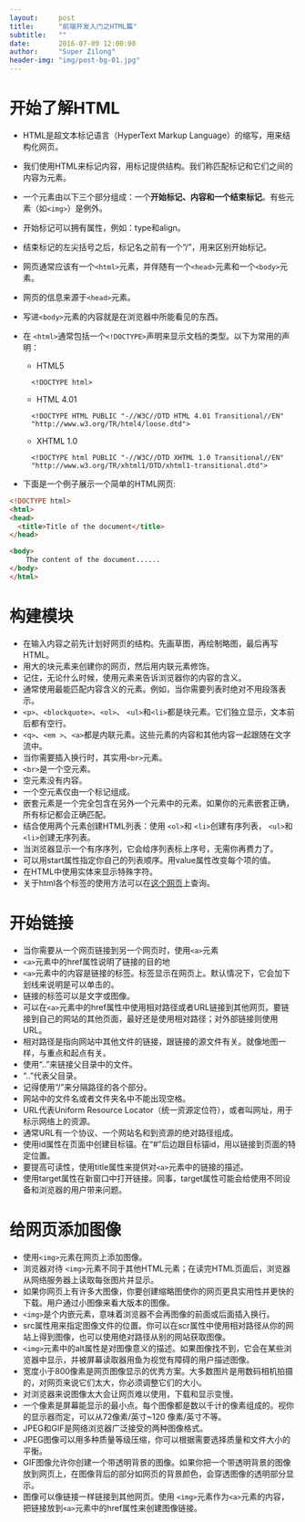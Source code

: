 ```yaml
---
layout:     post
title:      "前端开发入门之HTML篇"
subtitle:   ""
date:       2016-07-09 12:00:00
author:     "Super Zilong"
header-img: "img/post-bg-01.jpg"
---
```


# 开始了解HTML
* HTML是超文本标记语言（HyperText Markup Language）的缩写，用来结构化网页。
* 我们使用HTML来标记内容，用标记提供结构。我们称匹配标记和它们之间的内容为元素。
* 一个元素由以下三个部分组成：一个**开始标记、内容和一个结束标记**。有些元素（如`<img>`）是例外。
* 开始标记可以拥有属性，例如：type和align。
* 结束标记的左尖括号之后，标记名之前有一个“/”，用来区别开始标记。
* 网页通常应该有一个`<html>`元素，并伴随有一个`<head>`元素和一个`<body>`元素。
* 网页的信息来源于`<head>`元素。
* 写进`<body>`元素的内容就是在浏览器中所能看见的东西。
* 在 `<html>`通常包括一个`<!DOCTYPE>`声明来显示文档的类型。以下为常用的声明：
  + HTML5

  ```
    <!DOCTYPE html>
  ```

  + HTML 4.01

  ```
    <!DOCTYPE HTML PUBLIC "-//W3C//DTD HTML 4.01 Transitional//EN" 
    "http://www.w3.org/TR/html4/loose.dtd">
  ```

	+ XHTML 1.0

  ```
    <!DOCTYPE html PUBLIC "-//W3C//DTD XHTML 1.0 Transitional//EN" 
    "http://www.w3.org/TR/xhtml1/DTD/xhtml1-transitional.dtd">
  ```

* 下面是一个例子展示一个简单的HTML网页:

```html
<!DOCTYPE html>
<html>
<head>
  <title>Title of the document</title>
</head>

<body>
	The content of the document......
</body>
</html>
```

# 构建模块
* 在输入内容之前先计划好网页的结构。先画草图，再绘制略图，最后再写HTML。
* 用大的块元素来创建你的网页，然后用内联元素修饰。
* 记住，无论什么时候，使用元素来告诉浏览器你的内容的含义。
* 通常使用最能匹配内容含义的元素。例如，当你需要列表时绝对不用段落表示。
* `<p>`、`<blockquote>`、`<ol>`、 `<ul>`和`<li>`都是块元素。它们独立显示，文本前后都有空行。
* `<q>`、`<em >`、`<a>`都是内联元素。这些元素的内容和其他内容一起跟随在文字流中。
* 当你需要插入换行时，其实用`<br>`元素。
*  `<br>`是一个空元素。
* 空元素没有内容。
* 一个空元素仅由一个标记组成。
* 嵌套元素是一个完全包含在另外一个元素中的元素。如果你的元素嵌套正确，所有标记都会正确匹配。
* 结合使用两个元素创建HTML列表：使用 `<ol>`和 `<li>`创建有序列表， `<ul>`和 `<li>`创建无序列表。
* 当浏览器显示一个有序序列，它会给序列表标上序号，无需你再费力了。
* 可以用start属性指定你自己的列表顺序。用value属性改变每个项的值。
* 在HTML中使用实体来显示特殊字符。
* 关于html各个标签的使用方法可以在[这个网页]( http://www.w3school.com.cn/tags/index.asp )上查询。

# 开始链接
* 当你需要从一个网页链接到另一个网页时，使用`<a>`元素
*  `<a>`元素中的href属性说明了链接的目的地
*  `<a>`元素中的内容是链接的标签。标签显示在网页上。默认情况下，它会加下划线来说明是可以单击的。
* 链接的标签可以是文字或图像。
* 可以在`<a>`元素中的href属性中使用相对路径或者URL链接到其他网页。要链接到自己的网站的其他页面，最好还是使用相对路径；对外部链接则使用URL。
* 相对路径是指向网站中其他文件的链接，跟链接的源文件有关。就像地图一样，与重点和起点有关。
* 使用“..”来链接父目录中的文件。
* “..”代表父目录。
* 记得使用“/”来分隔路径的各个部分。
* 网站中的文件名或者文件夹名中不能出现空格。
* URL代表Uniform Resource Locator（统一资源定位符），或者叫网址，用于标示网络上的资源。
* 通常URL有一个协议、一个网站名和到资源的绝对路径组成。
* 使用id属性在页面中创建目标锚。在“#”后边跟目标锚id，用以链接到页面的特定位置。
* 要提高可读性，使用title属性来提供对`<a>`元素中的链接的描述。
* 使用target属性在新窗口中打开链接。同事，target属性可能会给使用不同设备和浏览器的用户带来问题。
# 给网页添加图像
* 使用`<img>`元素在网页上添加图像。
* 浏览器对待 `<img>`元素不同于其他HTML元素；在读完HTML页面后，浏览器从网络服务器上读取每张图片并显示。
* 如果你网页上有许多大图像，你要创建缩略图使你的网页更具实用性并更快的下载。用户通过小图像来看大版本的图像。
*  `<img>`是个内嵌元素，意味着浏览器不会再图像的前面或后面插入换行。
* src属性用来指定图像文件的位置。你可以在scr属性中使用相对路径从你的网站上得到图像，也可以使用绝对路径从别的网站获取图像。
*  `<img>`元素中的alt属性是对图像意义的描述。如果图像找不到，它会在某些浏览器中显示，并被屏幕读取器用鱼为视觉有障碍的用户描述图像。
* 宽度小于800像素是网页图像显示的优秀方案。大多数图片是用数码相机拍摄的，对网页来说它们太大，你必须调整它们的大小。
* 对浏览器来说图像太大会让网页难以使用，下载和显示变慢。
* 一个像素是屏幕能显示的最小点。每个图像都是数以千计的像素组成的。视你的显示器而定，可以从72像素/英寸~120 像素/英寸不等。
* JPEG和GIF是网络浏览器广泛接受的两种图像格式。
* JPEG图像可以用多种质量等级压缩，你可以根据需要选择质量和文件大小的平衡。
* GIF图像允许你创建一个带透明背景的图像。如果你把一个带透明背景的图像放到网页上，在图像背后的部分如网页的背景颜色，会穿透图像的透明部分显示。
* 图像可以像链接一样链接到其他网页。使用 `<img>`元素作为`<a>`元素的内容，把链接放到`<a>`元素中的href属性来创建图像链接。